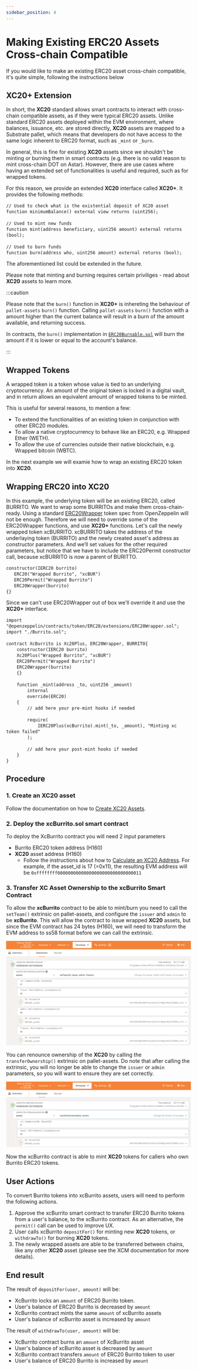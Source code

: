 ```yaml
---
sidebar_position: 4
---
```


# Making Existing ERC20 Assets Cross-chain Compatible

If you would like to make an existing ERC20 asset cross-chain compatible, it's quite simple, following the instructions below

## XC20+ Extension

In short, the **XC20** standard allows smart contracts to interact with cross-chain compatible assets, as if they were typical ERC20 assets.
Unlike standard ERC20 assets deployed within the EVM environment, where balances, issuance, etc. are stored directly, **XC20** assets are mapped to a Substrate pallet, which means that developers do not have access to the same logic inherent to ERC20 format, such as `_mint` or `_burn`.

In general, this is fine for existing **XC20** assets since we shouldn't be minting or burning them in smart contracts (e.g. there is no valid reason to mint cross-chain DOT on Astar). However, there are use cases where having an extended set of functionalities is useful and required, such as for wrapped tokens.

For this reason, we provide an extended **XC20** interface called **XC20+**. It provides the following methods:
```Solidity
// Used to check what is the existential deposit of XC20 asset
function minimumBalance() external view returns (uint256);

// Used to mint new funds
function mint(address beneficiary, uint256 amount) external returns (bool);

// Used to burn funds
function burn(address who, uint256 amount) external returns (bool);
```
The aforementioned list could be extended in the future.

Please note that minting and burning requires certain priviliges - read about **XC20** assets to learn more.

:::caution

Please note that the `burn()` function in **XC20+** is inhereting the behaviour of `pallet-assets` `burn()` function. Calling `pallet-assets` `burn()` function with a amount higher than the current balance will result in a burn of the amount available, and returning success. 

In contracts, the `burn()` implementation in [`ERC20Burnable.sol`](https://github.com/OpenZeppelin/openzeppelin-contracts/blob/3214f6c2567f0e7938f481b0a6b5cd2fe3b13cdb/contracts/token/ERC20/ERC20.sol#L283) will burn the amount if it is lower or equal to the account's balance.

:::

## Wrapped Tokens
A wrapped token is a token whose value is tied to an underlying cryptocurrency. An amount of the original token is locked in a digital vault, and in return allows an equivalent amount of wrapped tokens to be minted.

This is useful for several reasons, to mention a few:
* To extend the functionalities of an existing token in conjunction with other ERC20 modules.
* To allow a native cryptocurrency to behave like an ERC20, e.g. Wrapped Ether (WETH).
* To allow the use of currencies outside their native blockchain, e.g. Wrapped bitcoin (WBTC).

In the next example we will examie how to wrap an existing ERC20 token into **XC20**.

## Wrapping ERC20 into XC20

In this example, the underlying token will be an existing ERC20, called BURRITO. We want to wrap some BURRITOs and make them cross-chain-ready. Using a standard [ERC20Wrapper](https://github.com/OpenZeppelin/openzeppelin-contracts/blob/master/contracts/token/ERC20/extensions/ERC20Wrapper.sol) token spec from OpenZeppelin will not be enough. Therefore we will need to override some of the ERC20Wrapper functions, and use **XC20+** functions.
Let's call the newly wrapped token xcBURRITO.
xcBURRITO takes the address of the underlaying token (BURRITO) and the newly created asset's address as constructor parameters. And we’ll set values for the other required parameters, but notice that we have to include the ERC20Permit constructor call, because xcBURRITO is now a parent of BURITTO.
```Solidity
constructor(IERC20 burrito)
   ERC20("Wrapped Burrito", "xcBUR")
   ERC20Permit("Wrapped Burrito")
   ERC20Wrapper(burrito)
{}
```
Since we can't use ERC20Wrapper out of box we'll override it and use the **XC20+** interface.
```Solidity
import "@openzeppelin/contracts/token/ERC20/extensions/ERC20Wrapper.sol";
import "./Burrito.sol";

contract XcBurrito is Xc20Plus, ERC20Wrapper, BURRITO{
    constructor(IERC20 burrito)
    Xc20Plus("Wrapped Burrito", "xcBUR")
    ERC20Permit("Wrapped Burrito")
    ERC20Wrapper(burrito)
    {}

    function _mint(address _to, uint256 _amount)
        internal
        override(ERC20)
    {
        // add here your pre-mint hooks if needed

        require(
            IERC20Plus(xcBurrito).mint(_to, _amount), "Minting xc token failed"
        );

        // add here your post-mint hooks if needed
    }
}
```

## Procedure
### 1. Create an XC20 asset
Follow the documentation on how to [Create XC20 Assets](/docs/build/build-on-layer-1/smart-contracts/building-cross-chain-contracts/xcm/building-with-xcm/create-xc20-assets.md).

### 2. Deploy the xcBurrito.sol smart contract
To deploy the XcBurrito contract you will need 2 input parameters
- Burrito ERC20 token address (H160)
- **XC20** asset address (H160)
    - Follow the instructions about how to [Calculate an XC20 Address](/docs/build/build-on-layer-1/smart-contracts/building-cross-chain-contracts/xcm/building-with-xcm/create-xc20-assets.md#calculate-xc20-precompile-address). For example, if the asset_id is 17 (=0x11), the resulting EVM address will be `0xffffffff00000000000000000000000000000011`

### 3. Transfer XC Asset Ownership to the xcBurrito Smart Contract
To allow the **xcBurrito** contract to be able to mint/burn you need to call the `setTeam()` extrinsic on pallet-assets, and configure the `issuer` and `admin` to be **xcBurrito**. This will allow the contract to issue wrapped **XC20** assets, but since the EVM contract has 24 bytes (H160), we will need to transform the EVM address to ss58 format before we can call the extrinsic.

![Set the team of XC20 asset by calling setTeam()](img/erc20-cross-chain-compatible-1.png)

You can renounce ownership of the **XC20** by calling the `transferOwnership()` extrinsic on pallet-assets. Do note that after calling the extrinsic, you will no longer be able to
change the `issuer` or `admin` parameters, so you will want to ensure they are set correctly.

![Renounce the ownership of an XC20 asset by calling transferOwnership()](img/erc20-cross-chain-compatible-2.png)

Now the xcBurrito contract is able to mint **XC20** tokens for callers who own Burrito ERC20 tokens.

## User Actions
To convert Burrito tokens into xcBurrito assets, users will need to perform the following actions.
1. Approve the xcBurrito smart contract to transfer ERC20 Burrito tokens from a user's balance, to the xcBurrito contract. As an alternative, the `permit()` call can be used to improve UX.
2. User calls xcBurrito `depositFor()` for minting new **XC20** tokens, or `withdrawTo()` for burning **XC20** tokens.
3. The newly wrapped assets are able to be transferred between chains, like any other **XC20** asset (please see the XCM documentation for more details).

## End result
The result of `depositFor(user, amount)` will be:
- XcBurrito locks an `amount` of ERC20 Burrito token.
- User's balance of ERC20 Burrito is decreased by `amount`
- XcBurrito contract mints the same `amount` of xcBurrito assets
- User's balance of xcBurrito asset is increased by `amount`


The result of `withdrawTo(user, amount)` will be:
- XcBurrito contract burns an `amount` of XcBurrito asset
- User's balance of xcBurrito asset is decreased by `amount`
- XcBurrito contract transfers `amount` of ERC20 Burrito token to user
- User's balance of ERC20 Burrito is increased by `amount`
